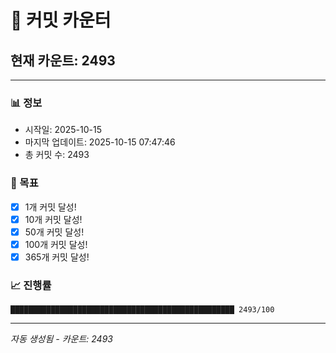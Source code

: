 # 🔢 커밋 카운터

## 현재 카운트: 2493

---

### 📊 정보
- 시작일: 2025-10-15
- 마지막 업데이트: 2025-10-15 07:47:46
- 총 커밋 수: 2493

### 🎯 목표
- [x] 1개 커밋 달성!
- [x] 10개 커밋 달성!
- [x] 50개 커밋 달성!
- [x] 100개 커밋 달성!
- [x] 365개 커밋 달성!

### 📈 진행률
```
██████████████████████████████████████████████████ 2493/100
```

---
*자동 생성됨 - 카운트: 2493*
